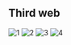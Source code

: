 ## Third web 

![1](https://user-images.githubusercontent.com/84029142/182107070-016d3403-29c5-4407-b91f-6ba605158108.png)
![2](https://user-images.githubusercontent.com/84029142/182107111-3e7ac5cd-fba8-4944-b071-5a8c0b1b0a58.png)
![3](https://user-images.githubusercontent.com/84029142/182107117-70ef6e0f-b9c9-405e-b0d5-4bddecde39c5.png)
![4](https://user-images.githubusercontent.com/84029142/182107121-c1e908c8-6d4c-4023-af9e-b44c37317a82.png)
